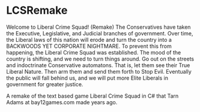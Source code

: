 # LCSRemake

Welcome to Liberal Crime Squad! (Remake)
The Conservatives have taken the Executive, Legislative, and Judicial branches of government.
Over time, the Liberal laws of this nation will erode and turn the country into a BACKWOODS YET CORPORATE NIGHTMARE.
To prevent this from happening, the Liberal Crime Squad was established.
The mood of the country is shifting, and we need to turn things around.
Go out on the streets and indoctrinate Conservative automatons.
That is, let them see their True Liberal Nature.
Then arm them and send them forth to Stop Evil.
Eventually the public will fall behind us, and we will put more Elite Liberals in government for greater justice.

A remake of the text based game Liberal Crime Squad in C# that Tarn Adams at bay12games.com made years ago.
